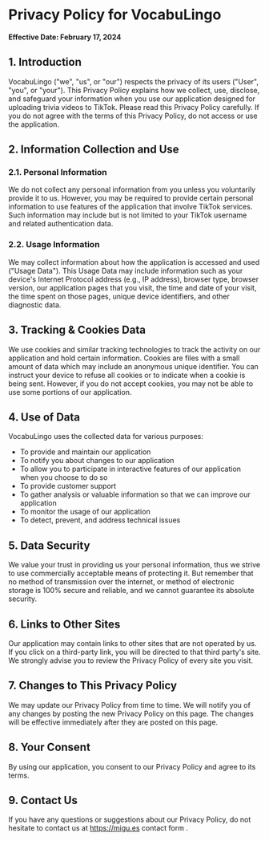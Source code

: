 # Privacy Policy for VocabuLingo

**Effective Date: February 17, 2024**

## 1. Introduction

VocabuLingo ("we", "us", or "our") respects the privacy of its users ("User", "you", or "your"). This Privacy Policy explains how we collect, use, disclose, and safeguard your information when you use our application designed for uploading trivia videos to TikTok. Please read this Privacy Policy carefully. If you do not agree with the terms of this Privacy Policy, do not access or use the application.

## 2. Information Collection and Use

### 2.1. Personal Information

We do not collect any personal information from you unless you voluntarily provide it to us. However, you may be required to provide certain personal information to use features of the application that involve TikTok services. Such information may include but is not limited to your TikTok username and related authentication data.

### 2.2. Usage Information

We may collect information about how the application is accessed and used ("Usage Data"). This Usage Data may include information such as your device's Internet Protocol address (e.g., IP address), browser type, browser version, our application pages that you visit, the time and date of your visit, the time spent on those pages, unique device identifiers, and other diagnostic data.

## 3. Tracking & Cookies Data

We use cookies and similar tracking technologies to track the activity on our application and hold certain information. Cookies are files with a small amount of data which may include an anonymous unique identifier. You can instruct your device to refuse all cookies or to indicate when a cookie is being sent. However, if you do not accept cookies, you may not be able to use some portions of our application.

## 4. Use of Data

VocabuLingo uses the collected data for various purposes:
- To provide and maintain our application
- To notify you about changes to our application
- To allow you to participate in interactive features of our application when you choose to do so
- To provide customer support
- To gather analysis or valuable information so that we can improve our application
- To monitor the usage of our application
- To detect, prevent, and address technical issues

## 5. Data Security

We value your trust in providing us your personal information, thus we strive to use commercially acceptable means of protecting it. But remember that no method of transmission over the internet, or method of electronic storage is 100% secure and reliable, and we cannot guarantee its absolute security.

## 6. Links to Other Sites

Our application may contain links to other sites that are not operated by us. If you click on a third-party link, you will be directed to that third party's site. We strongly advise you to review the Privacy Policy of every site you visit.

## 7. Changes to This Privacy Policy

We may update our Privacy Policy from time to time. We will notify you of any changes by posting the new Privacy Policy on this page. The changes will be effective immediately after they are posted on this page.

## 8. Your Consent

By using our application, you consent to our Privacy Policy and agree to its terms.

## 9. Contact Us

If you have any questions or suggestions about our Privacy Policy, do not hesitate to contact us at https://migu.es contact form .